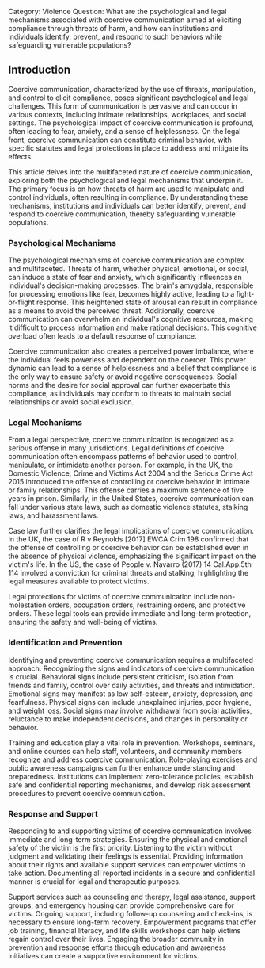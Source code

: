 Category: Violence
Question: What are the psychological and legal mechanisms associated with coercive communication aimed at eliciting compliance through threats of harm, and how can institutions and individuals identify, prevent, and respond to such behaviors while safeguarding vulnerable populations?


## Introduction

Coercive communication, characterized by the use of threats, manipulation, and control to elicit compliance, poses significant psychological and legal challenges. This form of communication is pervasive and can occur in various contexts, including intimate relationships, workplaces, and social settings. The psychological impact of coercive communication is profound, often leading to fear, anxiety, and a sense of helplessness. On the legal front, coercive communication can constitute criminal behavior, with specific statutes and legal protections in place to address and mitigate its effects.

This article delves into the multifaceted nature of coercive communication, exploring both the psychological and legal mechanisms that underpin it. The primary focus is on how threats of harm are used to manipulate and control individuals, often resulting in compliance. By understanding these mechanisms, institutions and individuals can better identify, prevent, and respond to coercive communication, thereby safeguarding vulnerable populations.

### Psychological Mechanisms

The psychological mechanisms of coercive communication are complex and multifaceted. Threats of harm, whether physical, emotional, or social, can induce a state of fear and anxiety, which significantly influences an individual's decision-making processes. The brain's amygdala, responsible for processing emotions like fear, becomes highly active, leading to a fight-or-flight response. This heightened state of arousal can result in compliance as a means to avoid the perceived threat. Additionally, coercive communication can overwhelm an individual's cognitive resources, making it difficult to process information and make rational decisions. This cognitive overload often leads to a default response of compliance.

Coercive communication also creates a perceived power imbalance, where the individual feels powerless and dependent on the coercer. This power dynamic can lead to a sense of helplessness and a belief that compliance is the only way to ensure safety or avoid negative consequences. Social norms and the desire for social approval can further exacerbate this compliance, as individuals may conform to threats to maintain social relationships or avoid social exclusion.

### Legal Mechanisms

From a legal perspective, coercive communication is recognized as a serious offense in many jurisdictions. Legal definitions of coercive communication often encompass patterns of behavior used to control, manipulate, or intimidate another person. For example, in the UK, the Domestic Violence, Crime and Victims Act 2004 and the Serious Crime Act 2015 introduced the offense of controlling or coercive behavior in intimate or family relationships. This offense carries a maximum sentence of five years in prison. Similarly, in the United States, coercive communication can fall under various state laws, such as domestic violence statutes, stalking laws, and harassment laws.

Case law further clarifies the legal implications of coercive communication. In the UK, the case of R v Reynolds [2017] EWCA Crim 198 confirmed that the offense of controlling or coercive behavior can be established even in the absence of physical violence, emphasizing the significant impact on the victim's life. In the US, the case of People v. Navarro (2017) 14 Cal.App.5th 114 involved a conviction for criminal threats and stalking, highlighting the legal measures available to protect victims.

Legal protections for victims of coercive communication include non-molestation orders, occupation orders, restraining orders, and protective orders. These legal tools can provide immediate and long-term protection, ensuring the safety and well-being of victims.

### Identification and Prevention

Identifying and preventing coercive communication requires a multifaceted approach. Recognizing the signs and indicators of coercive communication is crucial. Behavioral signs include persistent criticism, isolation from friends and family, control over daily activities, and threats and intimidation. Emotional signs may manifest as low self-esteem, anxiety, depression, and fearfulness. Physical signs can include unexplained injuries, poor hygiene, and weight loss. Social signs may involve withdrawal from social activities, reluctance to make independent decisions, and changes in personality or behavior.

Training and education play a vital role in prevention. Workshops, seminars, and online courses can help staff, volunteers, and community members recognize and address coercive communication. Role-playing exercises and public awareness campaigns can further enhance understanding and preparedness. Institutions can implement zero-tolerance policies, establish safe and confidential reporting mechanisms, and develop risk assessment procedures to prevent coercive communication.

### Response and Support

Responding to and supporting victims of coercive communication involves immediate and long-term strategies. Ensuring the physical and emotional safety of the victim is the first priority. Listening to the victim without judgment and validating their feelings is essential. Providing information about their rights and available support services can empower victims to take action. Documenting all reported incidents in a secure and confidential manner is crucial for legal and therapeutic purposes.

Support services such as counseling and therapy, legal assistance, support groups, and emergency housing can provide comprehensive care for victims. Ongoing support, including follow-up counseling and check-ins, is necessary to ensure long-term recovery. Empowerment programs that offer job training, financial literacy, and life skills workshops can help victims regain control over their lives. Engaging the broader community in prevention and response efforts through education and awareness initiatives can create a supportive environment for victims.

